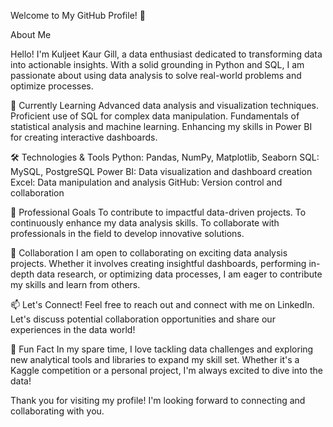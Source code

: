 Welcome to My GitHub Profile! 👋

About Me

Hello! I'm Kuljeet Kaur Gill, a data enthusiast dedicated to transforming data into actionable insights. With a solid grounding in Python and SQL, I am passionate about using data analysis to solve real-world problems and optimize processes.

🌱 Currently Learning
Advanced data analysis and visualization techniques.
Proficient use of SQL for complex data manipulation.
Fundamentals of statistical analysis and machine learning.
Enhancing my skills in Power BI for creating interactive dashboards.

🛠️ Technologies & Tools
Python: Pandas, NumPy, Matplotlib, Seaborn
SQL: MySQL, PostgreSQL
Power BI: Data visualization and dashboard creation
Excel: Data manipulation and analysis
GitHub: Version control and collaboration

💼 Professional Goals
To contribute to impactful data-driven projects.
To continuously enhance my data analysis skills.
To collaborate with professionals in the field to develop innovative solutions.

🤝 Collaboration
I am open to collaborating on exciting data analysis projects. Whether it involves creating insightful dashboards, performing in-depth data research, or optimizing data processes, I am eager to contribute my skills and learn from others.

📫 Let's Connect!
Feel free to reach out and connect with me on LinkedIn. Let's discuss potential collaboration opportunities and share our experiences in the data world!

🌟 Fun Fact
In my spare time, I love tackling data challenges and exploring new analytical tools and libraries to expand my skill set. Whether it's a Kaggle competition or a personal project, I'm always excited to dive into the data!

Thank you for visiting my profile! I'm looking forward to connecting and collaborating with you.

